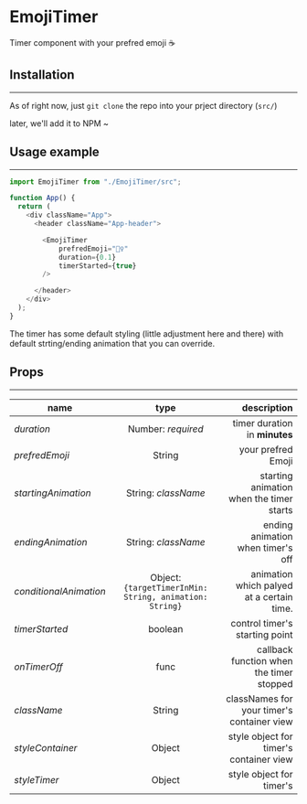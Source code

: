 # EmojiTimer
Timer component with your prefred emoji ☕️

## Installation
---

As of right now, just `git clone` the repo into your prject directory (`src/`)

later, we'll add it to NPM ~ 


## Usage example
---

```javaScript
import EmojiTimer from "./EmojiTimer/src";

function App() {
  return (
    <div className="App">
      <header className="App-header">

        <EmojiTimer 
            prefredEmoji="🧗‍♀️"
            duration={0.1}
            timerStarted={true} 
        />

      </header>
    </div>
  );
}
```

The timer has some default styling (little adjustment here and there) with default strting/ending animation
that you can override.

## Props
---

| name                   |                          type                           |                                description |
| ---------------------- | :-----------------------------------------------------: | -----------------------------------------: |
| *duration*             |                   Number: *required*                    |              timer duration in **minutes** |
| *prefredEmoji*         |                         String                          |                         your prefred Emoji |
| *startingAnimation*    |                   String: *className*                   |   starting animation when the timer starts |
| *endingAnimation*      |                   String: *className*                   |          ending animation when timer's off |
| *conditionalAnimation* | Object: `{targetTimerInMin: String, animation: String}` |  animation which palyed at a certain time. |
| *timerStarted*         |                         boolean                         |             control timer's starting point |
| *onTimerOff*           |                          func                           |   callback function when the timer stopped |
| *className*            |                         String                          | classNames for your timer's container view |
| *styleContainer*       |                         Object                          |    style object for timer's container view |
| *styleTimer*           |                         Object                          |                   style object for timer's |

